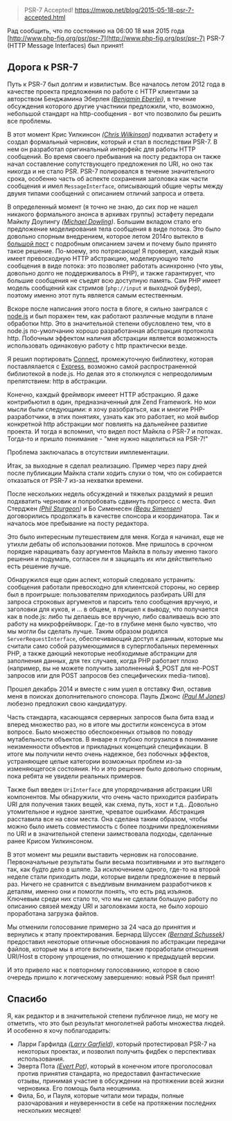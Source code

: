 >PSR-7 Accepted!
https://mwop.net/blog/2015-05-18-psr-7-accepted.html

Рад сообщить, что по состоянию на 06:00 18 мая 2015 года [http://www.php-fig.org/psr/psr-7](http://www.php-fig.org/psr/psr-7) PSR-7 (HTTP Message Interfaces) был принят!

## Дорога к PSR-7

Путь к PSR-7 был долгим и извилистым. Все началось летом 2012 года в качестве проекта предложения по работе с HTTP клиентами за авторством Бенджамина Эберлея _([Benjamin Eberlei](http://www.whitewashing.de/))_, в течение обсуждения которого другие участники предложили, что, возможно, небольшой стандарт на http-сообщения - вот что позволило бы решить все проблемы.

В этот момент Крис Уилкинсон _([Chris Wilkinson](https://github.com/thewilkybarkid))_ подхватил эстафету и создал формальный черновик, который и стал в последствии PSR-7. В нем он разработал оригинальный интерфейс для работы HTTP сообщений. Во время своего пребывания на посту редактора он также начал составление сопутствующего предложения по URI, но оно так никогда и не стало PSR. PSR-7 полировался в течение значительного срока, особенно часть об аспекте сохранения заголовка как части сообщения и имел `MessageInterface`, описывающий общие черты между двумя типами сообщений с описанием отличий запроса и ответа.

В определенный момент (я точно не знаю, до сих пор не нашел никакого формального анонса в архивах группы) эстафету передали Майклу Доулингу _([Michael Dowling](http://mtdowling.com/))_. Большим вкладом стало его предложение моделирования тела сообщения в виде потока. Это было довольно спорным внедрением, которое летом 2014го вытекло в [большой пост](http://mtdowling.com/blog/2014/07/03/a-case-for-higher-level-php-streams/) с подробным описанием зачем и почему было принято такое решение. По-моему, это потрясающе! Я проверил, каждый язык имеет превосходную HTTP абстракцию, моделирующую тело сообщения в виде потока: это позволяет работать асинхронно (что увы, довольно долго не поддерживалось в PHP), и также гарантирует, что большие сообщения не съедят всю доступную память. Сам PHP имеет модель сообщений как стримов (`php://input` и выходной буфер), поэтому именно этот путь является самым естественным.

Вскоре после написания этого поста в блоге, я сильно заигрался с [node.js](https://nodejs.org) и был поражен тем, как работают различные модули в плане обработки http. Это в значительной степени обусловлено тем, что в node.js по-умолчанию хорошо разработанная абстракция протокола http. Побочным эффектом наличия абстракции является возможность использовать одинаковую работу с http практически везде.

Я решил портировать [Connect](https://github.com/senchalabs/connect), промежуточную библиотеку, которая поставлялается с [Express](http://expressjs.com/), возможно самой распространенной библиотекой в node.js. Но делая это я столкнулся с непреодолимым препятствием: http в абстракции.

Конечно, каждый фреймворк имееет HTTP абстракцию. Я даже контрибьютил в один, предназначенный для Zend Framework. Но мои мысли были следующими: я хочу разобраться, как и многие PHP-разработчики, в этих понятиях, узнать как это работает, но мой выбор конкретной http абстракции мог повлиять на дальнейнее развитие проекта. И тогда я вспомнил, что видел пост  Майкла о PSR-7 и потоках. Тогда-то и пришло понимание - "мне нужно нацелиться на PSR-7!"

Проблема заключалась в отсутствии имплементации.

Итак, за выходные я сделал реализацию. Пример через пару дней после публикации Майкла стали ходить слухи о том, что он собирается отказаться от PSR-7 из-за нехватки времени.

После нескольких недель обсуждений и тяжелых раздумий я решил подхватить черновик и попробовать сдвинуть прогресс с места. Фил Стерджен _([Phil Sturgeon](https://philsturgeon.uk/))_ и Бо Сименесен _([Beau Simensen](https://beau.io))_ договорились продолжать в качестве спонсора и координатора. Так и началось мое пребывание на посту редактора.

Это было интересным путешествием для меня. Когда я начинал, еще не утихли дебаты об использовании потоков. Мне пришлось в срочном порядке наращивать базу аргументов Майкла в пользу именно такого решения и подумать, согласен ли я защищать их или действительно есть решение лучше.

Обнаружился еще один аспект, который следовало устранить: сообщения работали превосходно для клиентской стороны, но сервер был в проигрыше: пользователям приходилось разбирать URI для запроса строковых аргументов и парсить тело сообщения вручную, и заголовки для куков, и ... в общем, я пришел к выводу, что получается как в node.js: либо ты делаешь все вручную, либо сваливаешь всю это работу на микрофреймворк. Где-то в глубине меня было чувство, что мы могли бы сделать лучше. Таким образом родился `ServerRequestInterface`, обеспечивающий доступ к данным, которые мы считали само собой разумеющимися в суперглобальных переменных PHP, а также дающий некоторые необходимые абстракции для заполнения данных, для тех случаев, когда PHP работает плохо (например, вы не можете получить заполненный $_POST для не-POST запросов или для POST запросов без специфических media-типов).

Прошел декабрь 2014 и вместе с ним ушел в отставку Фил, оставив меня в поисках дополнительного спонсора. Пауль Джонс _([Paul M Jones](http://paul-m-jones.com))_ любезно предложил свою кандидатуру.

Часть стандарта, касающаяся серверных запросов была бита взад и вперед множество раз, но в итоге мы достигли консенсуса в этом вопросе. Было множество обеспокоенных отзывов по поводу мутабельности объектов. В январе я глубоко погрузился в понимание неизменности объектов и прикладных концепций спецификации. В итоге мы получили нечто очень надежное, без побочных эффектов, устраняющее целые категории возможных проблем из-за изменяющегося состояния. Но и это решение было довольно спорным, пока ребята не увидели реальных примеров.

Также был введен `UriInterface` для упорядочивания абстракции URI компонентов. Мы обнаружили, что очень часто приходится разбирать URI для получения таких вещей, как схема, путь, хост и т.д.. Довольно утомительное и нудное занятие, чреватое ошибками. Абстракция расставила все на свои места. Она сделана таким образом, чтобы можно было иметь совместимость с более поздними предложениями по URI и в значительной степени заимствовала подходы, сделанные ранее Крисом Уилкинсоном.

В этот момент мы решили выставить черновик на голосование. Первоначальные результаты были весьма позитивными и это выглядего так, как будто дело в шляпе. За исключением одного, где-то на второй неделе стали приходить люди, которые видели предложение в первый раз. Ничего не сравнится с въедливым вниманием разработчиков к деталям, именно они и помогли понять, что есть ряд изъянов. Ключевым среди них стало то, что мы не сделали большую работу по описанию связей между URI и заголовками хоста, не было хорошо проработана загрузка файлов. 

Мы отменили голосование примерно за 24 часа до принятия и вернулись к этапу проектирования. Бернард Шуссек _([Bernard Schussek](http://webmozarts.com/))_ предоставил некоторые отличные обоснования по абстракции передачи файлов, которые мы в итоге включили, также проработали отношения URI/Host в сторону упрощения, по отношению к предыдущей версии.

И это привело нас к повторному голосованиию, которое в свою очередь пришло к логическому завершению: новый PSR был принят!

## Спасибо

Я, как редактор и в значительной степени публичное лицо, не могу не отметить, что это был результат многолетней работы множества людей. И особенно я хочу поблагодарить:

* Ларри Гарфилда _([Larry Garfield](http://wwww.garfieldtech.com/))_, который протестировал PSR-7 на некоторых проектах, и позволил получить фидбек о перспективах использования.
* Эверта Пота _([Evert Pot](http://evertpot.com))_, который в конечном итоге проголосовал против принятия стандарта, но предоставил фантастические отзывы, принимая участие в обсуждении на протяжении всей жизни черновика. Его помощь была неоценима.
* Фила, Бо, и Пауля, которые читали мои тирады, полные разочарования и неуверенности в себе на протяжении последних нескольких месяцев!